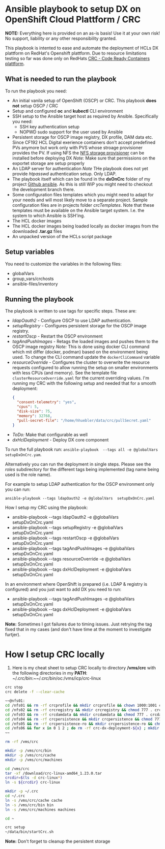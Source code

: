 # Ansible playbook to setup DX on OpenShift Cloud Plattform / CRC

**NOTE:** Everything here is provided on an as-is basis! Use it at your own risk! No support, liability  or any other responsibility granted.

This playbook is intented to ease and automate the deployment of HCLs DX plattform on RedHat's Openshift plattform. Due to resource limitations testing so far was done only on RedHats [CRC - Code Ready Containers plattform](https://www.redhat.com/sysadmin/codeready-containers).

## What is needed to run the playbook

To run the playbook you need:

- An initial vanila setup of OpenShift (OSCP) or CRC. This playbook **does not** setup OSCP / CRC
- Setup and configured **oc** and **kubectl** CLI environment
- SSH setup to the Ansible target host as required by Ansible. Specifically you need:
  - SSH key authentication setup
  - NOPWD sudo support for the user used by Ansible
- Persistent storage for OSCP image registry, DX profile, DAM data etc. Since CF192 HCL Digital exerience containers don't accept predefined PVs anymore but work only with PVS whose stroage provisioner provides the PV. If using NFS the [NFS storage provisioner](../k8snfsprovider/README.md) can be installed before deploying DX
  *Note:* Make sure that permissions on the exportet storage are setup properly
- An LDAP server for authentication
  *Note* THe playbook does not yet provide *htpasswd* authentication setup. Only LDAP.
- The playbook itself which can be found in the **dxOnCrc** folder of my project [Github ansible](https://github.com/hhue13/ansible). As this is still WiP you might need to checkout the development branch there.
- Some configuration files templates which you might need to adapt for your needs and will most likely move to a separate project. Sample configuration files are in projects folder *crcTemplates*. Note that these templates must be available on the Ansible target system. I.e. the system to which Ansible is SSH'ing.
- The HCL docker images
- The HCL docker images being loaded locally as docker images from the downloaded **.tar.gz** files
- An unpacked version of the HCLs script package

## Setup variables

You need to customize the variables in the following files:

- globalVars
- group_vars/crchosts
- ansible-files/inventory

## Running the playbook

The playbook is written to use tags for specific steps. These are:

- *ldapOauth2* - Configure OSCP to use LDAP authentication.
- *setupRegistry* - Configures persistent storage for the OSCP image registry.
- *restartOscp* - Restart the OSCP environment
- *tagAndPushImages* - Retags the loaded images and pushes them to the OSCP image registry
  *Note:* This is done using docker CLI command which mit differ (docker, podman) based on the environment being used. To change the CLI command update the `dockerCliCommand` variable
- *resourceOverride* - Configures the cluster to overwrite the resource requests configured to allow running the setup on smaller environments with less CPUs (and memory). See the template file `clusterResourceOverride.yaml` for the current overriding values. I'm running my CRC with the following setup and needed that for a smooth deployment:
  ```json
  {
    "consent-telemetry": "yes",
    "cpus": 5,
    "disk-size": 75,
    "memory": 32768,
    "pull-secret-file": "/home/hhuebler/data/crc/pullSecret.yaml"
  }
  ```
- *ToDo:* Make that configurable as well
- *dxHclDeployment* - Deploy DX core component

To run the full playbook run: `ansible-playbook  --tags all -e @globalVars  setupDxOnCrc.yam`.

Alternatively you can run the deployment in single steps. Please see the *roles* subdirectory for the different tags being implemented (tag name being used is the role name).

For example to setup LDAP authentication for the OSCP environment only you can run:

`ansible-playbook --tags ldapOauth2 -e @globalVars  setupDxOnCrc.yaml`

How I setup my CRC using the playbook:

- ansible-playbook --tags ldapOauth2 -e @globalVars  setupDxOnCrc.yaml
- ansible-playbook --tags setupRegistry -e @globalVars  setupDxOnCrc.yaml
- ansible-playbook --tags restartOscp -e @globalVars  setupDxOnCrc.yaml
- ansible-playbook --tags tagAndPushImages -e @globalVars  setupDxOnCrc.yaml
- ansible-playbook --tags resourceOverride -e @globalVars  setupDxOnCrc.yaml
- ansible-playbook --tags dxHclDeployment -e @globalVars  setupDxOnCrc.yaml

In an environment where OpenShift is prepared (i.e. LDAP & registry is configured) and you just want to add DX you need to run:
- ansible-playbook --tags tagAndPushImages -e @globalVars  setupDxOnCrc.yaml
- ansible-playbook --tags dxHclDeployment -e @globalVars  setupDxOnCrc.yaml


**Note:** Sometimes I got failures due to timing issues. Just retrying the tag fixed that in my cases (and don't have time at the moment to investigate furtjer).

# How I setup CRC locally

1. Here is my cheat sheet to setup CRC locally to directory **/vms/crc** with the following directories in my **PATH**:  ~/.crc/bin:~~/.crc/bin/oc:/vms/icp/crc-linux

```bash
crc stop
crc delete -f --clear-cache

~~@nfs01:
cd /nfs01 && rm -rf crcprofile && mkdir crcprofile && chown 1000:1001 crcprofile && sync && ls -altr
cd /nfs02 && rm -rf crcregistry && mkdir crcregistry && chmod 777 . crcregistry && sync && ls -altr
cd /nfs03 && rm -rf crcdamdata && mkdir crcdamdata && chmod 777 . crcdamdata && sync && ls -altr
cd /nfs04 && rm -rf crcpersistence && mkdir crcpersistence && chmod 777 . crcpersistence && sync && ls -altr
cd /nfs05 && rm -rf crcpersistence-ro && mkdir crcpersistence-ro && chmod 777 . crcpersistence-ro && sync && ls -altr
cd /nfs06 && for x in 0 1 2 ; do rm -rf crc-dx-deployment-${x} ; mkdir crc-dx-deployment-${x} ; chown 1000:1001 crc-dx-deployment-${x} ; chmod 777 . crc-dx-deployment-${x}; sync ; done ; ls -altr
~~

rm -rf /vms/crc

mkdir -p /vms/crc/bin
mkdir -p /vms/crc/cache
mkdir -p /vms/crc/machines

cd /vms/crc
tar -xf /download/crc-linux-amd64_1.23.0.tar
crcdir=$(ls -d crc-linux*)
ln -s ${crcdir} crc-linux

mkdir -p ~/.crc
cd ~/.crc
ln -s /vms/crc/cache cache
ln -s /vms/crc/bin bin
ln -s /vms/crc/machines machines

cd ~

crc setup
~/data/bin/startCrc.sh
```

**Note:** Don't forget to cleanup the persistent storage
